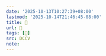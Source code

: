 ```yaml
---
date: '2025-10-13T10:27:39+08:00'
lastmod: '2025-10-14T21:46:45-08:00'
title: 􅔍
url: 􅔍
tags: [𩱲]
src: DCCV
note:
---
```

